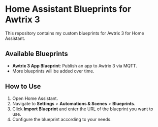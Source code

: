 # Home Assistant Blueprints for Awtrix 3
This repository contains my custom blueprints for Awtrix 3 for Home Assistant.

## Available Blueprints

- **Awtrix 3 App Blueprint**: Publish an app to Awtrix 3 via MQTT.
- More blueprints will be added over time.

## How to Use

1. Open Home Assistant.
2. Navigate to **Settings** > **Automations & Scenes** > **Blueprints**.
3. Click **Import Blueprint** and enter the URL of the blueprint you want to use.
4. Configure the blueprint according to your needs.
